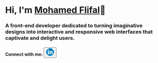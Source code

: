 <h1>Hi, I'm <a target="_blank" href="https://mohamedflifal.netlify.app/">Mohamed Flifal</a>👋</h1>

<h3>A front-end developer dedicated to turning imaginative designs into interactive and responsive web interfaces that captivate and delight users.</h3>

<article>
<h4>Connect with me:
<button ><a  target="_blank" href="https://www.linkedin.com/in/mohamed-flifal/"><img height="25px" width="25px" src="./LinkedIn_icon_circle.svg.png" alt="In"></a></button>
</h4>
</article>

